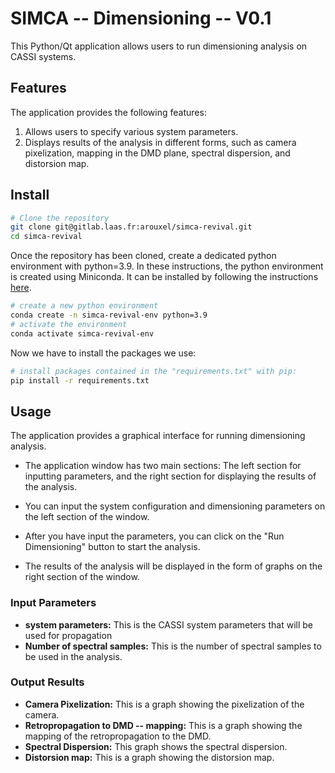# SIMCA -- Dimensioning -- V0.1

This Python/Qt application allows users to run dimensioning analysis on CASSI systems.

## Features

The application provides the following features:

1. Allows users to specify various system parameters.
2. Displays results of the analysis in different forms, such as camera pixelization,  mapping in the DMD plane, spectral dispersion, and distorsion map.


## Install

```bash
# Clone the repository 
git clone git@gitlab.laas.fr:arouxel/simca-revival.git
cd simca-revival
```

Once the repository has been cloned, create a dedicated python environment with python=3.9. In these instructions, the python environment is created using Miniconda. It can be installed by following the instructions [here](https://docs.conda.io/projects/conda/en/latest/user-guide/install/linux.html).

```bash
# create a new python environment
conda create -n simca-revival-env python=3.9
# activate the environment
conda activate simca-revival-env
```

Now we have to install the packages we use:

```bash
# install packages contained in the "requirements.txt" with pip:
pip install -r requirements.txt
```

## Usage

The application provides a graphical interface for running dimensioning analysis.

- The application window has two main sections: The left section for inputting parameters, and the right section for displaying the results of the analysis.

- You can input the system configuration and dimensioning parameters on the left section of the window.

- After you have input the parameters, you can click on the "Run Dimensioning" button to start the analysis.

- The results of the analysis will be displayed in the form of graphs on the right section of the window.

### Input Parameters

- **system parameters:** This is the CASSI system parameters that will be used for propagation
- **Number of spectral samples:** This is the number of spectral samples to be used in the analysis.

### Output Results

- **Camera Pixelization:** This is a graph showing the pixelization of the camera.
- **Retropropagation to DMD -- mapping:** This is a graph showing the mapping of the retropropagation to the DMD.
- **Spectral Dispersion:** This graph shows the spectral dispersion.
- **Distorsion map:** This is a graph showing the distorsion map.
